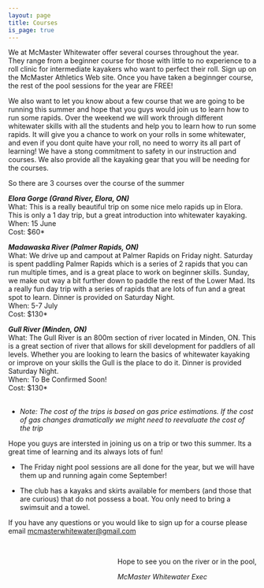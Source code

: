 ```yaml
---
layout: page
title: Courses
is_page: true
---
```


We at McMaster Whitewater offer several courses throughout the year. They range from a beginner course for those with little to no experience 
to a roll clinic for intermediate kayakers who want to perfect their roll. Sign up on the McMaster Athletics Web site.  Once you have taken a beginnger course, the rest of the pool sessions for the year are FREE! 
 
We also want to let you know about a few course that we are going to be running this summer and hope that you guys would join us to learn how to run some rapids.  Over the weekend we will work through different whitewater skills with all the students and help you to learn how to run some rapids.  It will give you a chance to work on your rolls in some whitewater, and even if you dont quite have your roll, no need to worry its all part of learning!  We have a stong commitment to safety in our instruction and courses.  We also provide all the kayaking gear that you will be needing for the courses.

So there are 3 courses over the course of the summer

<b><i>Elora Gorge (Grand River, Elora, ON)</i></b>
<br/>
What: This is a really beautiful trip on some nice melo rapids up in Elora.  This is only a 1 day trip, but a great introduction into whitewater kayaking.
<br/>
When: 15 June
<br/>
Cost: $60*



<b><i>Madawaska River (Palmer Rapids, ON)</i></b>
<br/>
What: We drive up and campout at Palmer Rapids on Friday night.  Saturday is spent paddling Palmer Rapids which is a series of 2 rapids that you can run multiple times, and is a great place to work on beginner skills. Sunday, we make out way a bit further down to paddle the rest of the Lower Mad.  Its a really fun day trip with a series of rapids that are lots of fun and a great spot to learn.  Dinner is provided on Saturday Night.
<br/>
When: 5-7 July
<br/>
Cost: $130*



<b><i>Gull River (Minden, ON)</i></b>
<br/>
What: The Gull River is an 800m section of river located in Minden, ON.  This is a great section of river that allows for skill development for paddlers of all levels.  Whether you are looking to learn the basics of whitewater kayaking or improve on your skills the Gull is the place to do it. Dinner is provided Saturday Night.
<br/>
When: To Be Confirmed Soon!
<br/>
Cost: $130*
<br/>
<br/>
* <i>Note: The cost of the trips is based on gas price estimations.  If the cost of gas changes dramatically we might need to reevaluate the cost of the trip</i>

Hope you guys are intersted in joining us on a trip or two this summer.  Its a great time of learning and its always lots of fun!

- The Friday night pool sessions are all done for the year, but we will have them up and running again come September!
 
- The club has a kayaks and skirts available for members (and those that are curious) that do not possess a boat.  You only need to bring a swimsuit and a towel.
 
If you have any questions or you would like to sign up for a course please email mcmasterwhitewater@gmail.com 
 
<div style='float:right;'>
<br/>
<p>Hope to see you on the river or in the pool,</p>
<i>McMaster Whitewater Exec</i>
</div>
